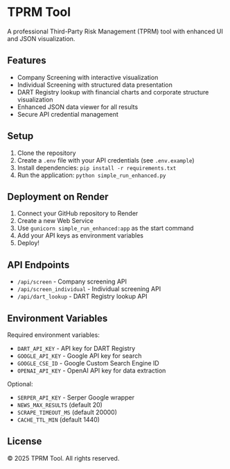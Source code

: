 # TPRM Tool

A professional Third-Party Risk Management (TPRM) tool with enhanced UI and JSON visualization.

## Features

- Company Screening with interactive visualization
- Individual Screening with structured data presentation
- DART Registry lookup with financial charts and corporate structure visualization
- Enhanced JSON data viewer for all results
- Secure API credential management

## Setup

1. Clone the repository
2. Create a `.env` file with your API credentials (see `.env.example`)
3. Install dependencies: `pip install -r requirements.txt`
4. Run the application: `python simple_run_enhanced.py`

## Deployment on Render

1. Connect your GitHub repository to Render
2. Create a new Web Service
3. Use `gunicorn simple_run_enhanced:app` as the start command
4. Add your API keys as environment variables
5. Deploy!

## API Endpoints

- `/api/screen` - Company screening API
- `/api/screen_individual` - Individual screening API
- `/api/dart_lookup` - DART Registry lookup API

## Environment Variables

Required environment variables:
- `DART_API_KEY` - API key for DART Registry
- `GOOGLE_API_KEY` - Google API key for search
- `GOOGLE_CSE_ID` - Google Custom Search Engine ID
- `OPENAI_API_KEY` - OpenAI API key for data extraction

Optional:
- `SERPER_API_KEY` - Serper Google wrapper
- `NEWS_MAX_RESULTS` (default 20)
- `SCRAPE_TIMEOUT_MS` (default 20000)
- `CACHE_TTL_MIN` (default 1440)

## License

© 2025 TPRM Tool. All rights reserved.
